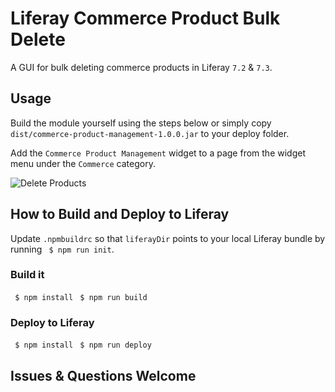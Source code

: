# Liferay Commerce Product Bulk Delete

A GUI for bulk deleting commerce products in Liferay `7.2` & `7.3`.

## Usage

Build the module yourself using the steps below or simply copy `dist/commerce-product-management-1.0.0.jar` to your deploy folder.

Add the `Commerce Product Management` widget to a page from the widget menu under the `Commerce` category.

![Delete Products](/images/delete-products.png)

## How to Build and Deploy to Liferay

Update `.npmbuildrc` so that `liferayDir` points to your local Liferay bundle by running ` $ npm run init`.

### Build it
` $ npm install`
` $ npm run build`


### Deploy to Liferay
` $ npm install`
` $ npm run deploy`

## Issues & Questions Welcome